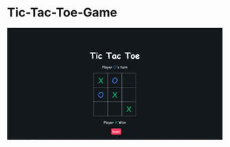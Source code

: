 # Tic-Tac-Toe-Game

![Tic Tac TOe](https://github.com/SergeyMaliuta/Tic-Tac-Toe-Game/blob/main/screen.PNG)
